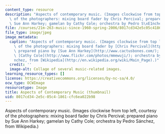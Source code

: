 ```yaml
---
content_type: resource
description: "Aspects of contemporary music. (Images clockwise from top left, courtesy\
  \ of the photographers: mixing board fader by Chris Percival; prepared piano by\
  \ Sue Ann Harkey; gamelan by Cathy Cole; orchestra by Pedro S\xE1nchez, from Wikipedia.)"
file: /courses/21m-263-music-since-1960-spring-2006/8017cd342e5c05c41861cfc6ea022b98_21m-263s06-th.jpg
file_type: image/jpeg
image_metadata:
  caption: "Aspects of contemporary music. (Images clockwise from top left, courtesy\
    \ of the photographers: mixing board fader by [Chris Percival](http://chrispercivalphotography.com/);\
    \ prepared piano by [Sue Ann Harkey](http://www.cactusbones.com/); gamelan by\
    \ [Cathy Cole](http://www.flickr.com/photos/mmewuji/); orchestra by Pedro S\xE1\
    nchez, from [Wikipedia](http://en.wikipedia.org/wiki/Main_Page).)"
  credit: ''
  image-alt: Collage of several music-related images.
learning_resource_types: []
license: https://creativecommons.org/licenses/by-nc-sa/4.0/
ocw_type: OCWImage
resourcetype: Image
title: Aspects of Contemporary Music (thumbnail)
uid: 8017cd34-2e5c-05c4-1861-cfc6ea022b98
---
```

Aspects of contemporary music. (Images clockwise from top left, courtesy of the photographers: mixing board fader by Chris Percival; prepared piano by Sue Ann Harkey; gamelan by Cathy Cole; orchestra by Pedro Sánchez, from Wikipedia.)